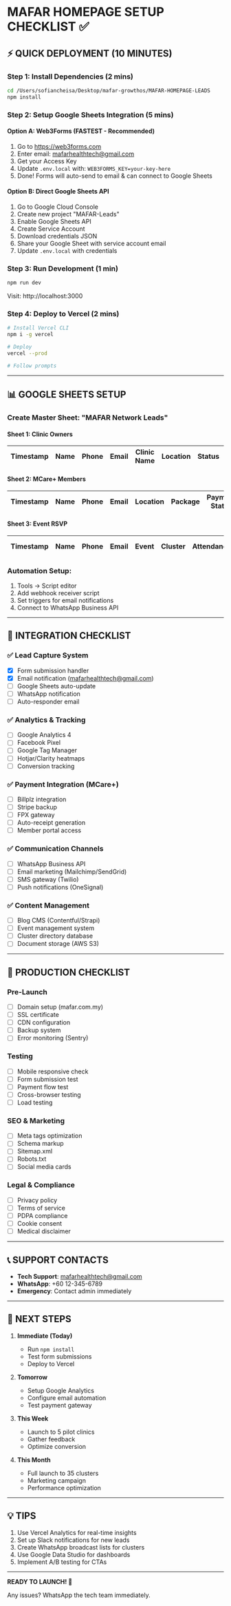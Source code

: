 # MAFAR HOMEPAGE SETUP CHECKLIST ✅

## ⚡ QUICK DEPLOYMENT (10 MINUTES)

### Step 1: Install Dependencies (2 mins)
```bash
cd /Users/sofiancheisa/Desktop/mafar-growthos/MAFAR-HOMEPAGE-LEADS
npm install
```

### Step 2: Setup Google Sheets Integration (5 mins)

#### Option A: Web3Forms (FASTEST - Recommended)
1. Go to https://web3forms.com
2. Enter email: mafarhealthtech@gmail.com
3. Get your Access Key
4. Update `.env.local` with: `WEB3FORMS_KEY=your-key-here`
5. Done! Forms will auto-send to email & can connect to Google Sheets

#### Option B: Direct Google Sheets API
1. Go to Google Cloud Console
2. Create new project "MAFAR-Leads"
3. Enable Google Sheets API
4. Create Service Account
5. Download credentials JSON
6. Share your Google Sheet with service account email
7. Update `.env.local` with credentials

### Step 3: Run Development (1 min)
```bash
npm run dev
```
Visit: http://localhost:3000

### Step 4: Deploy to Vercel (2 mins)
```bash
# Install Vercel CLI
npm i -g vercel

# Deploy
vercel --prod

# Follow prompts
```

---

## 📊 GOOGLE SHEETS SETUP

### Create Master Sheet: "MAFAR Network Leads"

#### Sheet 1: Clinic Owners
| Timestamp | Name | Phone | Email | Clinic Name | Location | Status | Notes |
|-----------|------|-------|-------|-------------|----------|--------|-------|

#### Sheet 2: MCare+ Members  
| Timestamp | Name | Phone | Email | Location | Package | Payment Status | Member ID |
|-----------|------|-------|-------|----------|---------|----------------|-----------|

#### Sheet 3: Event RSVP
| Timestamp | Name | Phone | Email | Event | Cluster | Attendance | Follow-up |
|-----------|------|-------|-------|-------|---------|------------|-----------|

### Automation Setup:
1. Tools → Script editor
2. Add webhook receiver script
3. Set triggers for email notifications
4. Connect to WhatsApp Business API

---

## 🔗 INTEGRATION CHECKLIST

### ✅ Lead Capture System
- [x] Form submission handler
- [x] Email notification (mafarhealthtech@gmail.com)
- [ ] Google Sheets auto-update
- [ ] WhatsApp notification
- [ ] Auto-responder email

### ✅ Analytics & Tracking
- [ ] Google Analytics 4
- [ ] Facebook Pixel
- [ ] Google Tag Manager
- [ ] Hotjar/Clarity heatmaps
- [ ] Conversion tracking

### ✅ Payment Integration (MCare+)
- [ ] Billplz integration
- [ ] Stripe backup
- [ ] FPX gateway
- [ ] Auto-receipt generation
- [ ] Member portal access

### ✅ Communication Channels
- [ ] WhatsApp Business API
- [ ] Email marketing (Mailchimp/SendGrid)
- [ ] SMS gateway (Twilio)
- [ ] Push notifications (OneSignal)

### ✅ Content Management
- [ ] Blog CMS (Contentful/Strapi)
- [ ] Event management system
- [ ] Cluster directory database
- [ ] Document storage (AWS S3)

---

## 🚀 PRODUCTION CHECKLIST

### Pre-Launch
- [ ] Domain setup (mafar.com.my)
- [ ] SSL certificate
- [ ] CDN configuration
- [ ] Backup system
- [ ] Error monitoring (Sentry)

### Testing
- [ ] Mobile responsive check
- [ ] Form submission test
- [ ] Payment flow test
- [ ] Cross-browser testing
- [ ] Load testing

### SEO & Marketing
- [ ] Meta tags optimization
- [ ] Schema markup
- [ ] Sitemap.xml
- [ ] Robots.txt
- [ ] Social media cards

### Legal & Compliance
- [ ] Privacy policy
- [ ] Terms of service
- [ ] PDPA compliance
- [ ] Cookie consent
- [ ] Medical disclaimer

---

## 📞 SUPPORT CONTACTS

- **Tech Support**: mafarhealthtech@gmail.com
- **WhatsApp**: +60 12-345-6789
- **Emergency**: Contact admin immediately

---

## 🎯 NEXT STEPS

1. **Immediate (Today)**
   - Run `npm install`
   - Test form submissions
   - Deploy to Vercel

2. **Tomorrow**
   - Setup Google Analytics
   - Configure email automation
   - Test payment gateway

3. **This Week**
   - Launch to 5 pilot clinics
   - Gather feedback
   - Optimize conversion

4. **This Month**
   - Full launch to 35 clusters
   - Marketing campaign
   - Performance optimization

---

## 💡 TIPS

1. Use Vercel Analytics for real-time insights
2. Set up Slack notifications for new leads
3. Create WhatsApp broadcast lists for clusters
4. Use Google Data Studio for dashboards
5. Implement A/B testing for CTAs

---

**READY TO LAUNCH! 🚀**

Any issues? WhatsApp the tech team immediately.
